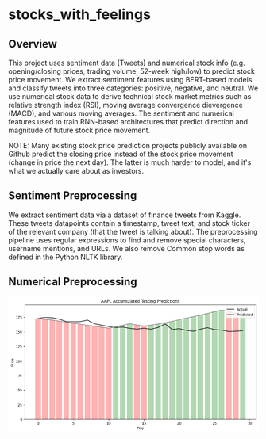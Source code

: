 # stocks_with_feelings

## Overview
This project uses sentiment data (Tweets) and numerical stock info (e.g. opening/closing prices, trading volume, 52-week high/low) to predict stock price movement. We extract sentiment features using BERT-based models and classify tweets into three categories: positive, negative, and neutral. We use numerical stock data to derive technical stock market metrics such as relative strength index (RSI), moving average convergence dievergence (MACD), and various moving averages. The sentiment and numerical features used to train RNN-based architectures that predict direction and magnitude of future stock price movement.

NOTE: Many existing stock price prediction projects publicly available on Github predict the closing price instead of the stock price movement (change in price the next day). The latter is much harder to model, and it's what we actually care about as investors.

## Sentiment Preprocessing
We extract sentiment data via a dataset of finance tweets from Kaggle. These tweets datapoints contain a timestamp, tweet text, and stock ticker of the relevant company (that the tweet is talking about). The preprocessing pipeline uses regular expressions to find and remove special characters, username mentions, and URLs. We also remove Common stop words as defined in the Python NLTK library.

## Numerical Preprocessing



![aapl test](./figures/lstm_aapl_test.png)
